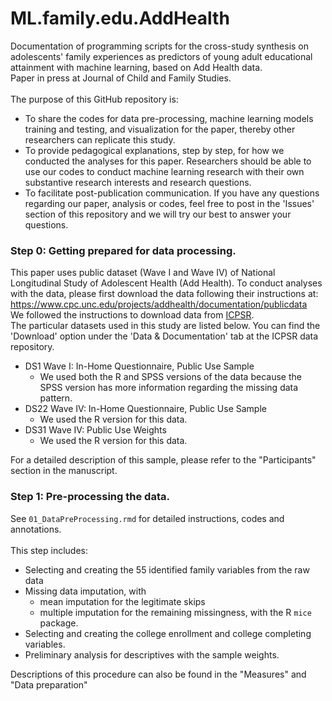 # ML.family.edu.AddHealth
Documentation of programming scripts for the cross-study synthesis on adolescents' family experiences as predictors of young adult educational attainment with machine learning, based on Add Health data. <br>
Paper in press at Journal of Child and Family Studies. <br>
<br>
The purpose of this GitHub repository is:
* To share the codes for data pre-processing, machine learning models training and testing, and visualization for the paper, thereby other researchers can replicate this study.
* To provide pedagogical explanations, step by step, for how we conducted the analyses for this paper. Researchers should be able to use our codes to conduct machine learning research with their own substantive research interests and research questions.
* To facilitate post-publication communication. If you have any questions regarding our paper, analysis or codes, feel free to post in the 'Issues' section of this repository and we will try our best to answer your questions.

### Step 0: Getting prepared for data processing.
This paper uses public dataset (Wave I and Wave IV) of National Longitudinal Study of Adolescent Health (Add Health). To conduct analyses with the data, please first download the data following their instructions at: https://www.cpc.unc.edu/projects/addhealth/documentation/publicdata
<br>
We followed the instructions to download data from [ICPSR](https://www.icpsr.umich.edu/icpsrweb/ICPSR/studies/21600?archive=ICPSR&q=21600).
<br>
The particular datasets used in this study are listed below. You can find the 'Download' option under the 'Data & Documentation' tab at the ICPSR data repository.
* DS1 Wave I: In-Home Questionnaire, Public Use Sample
  * We used both the R and SPSS versions of the data because the SPSS version has more information regarding the missing data pattern.
* DS22 Wave IV: In-Home Questionnaire, Public Use Sample
  * We used the R version for this data.
* DS31 Wave IV: Public Use Weights
  * We used the R version for this data.

For a detailed description of this sample, please refer to the "Participants" section in the manuscript.
<br>

### Step 1: Pre-processing the data.
See `01_DataPreProcessing.rmd` for detailed instructions, codes and annotations. <br>
<br>
This step includes:
* Selecting and creating the 55 identified family variables from the raw data
* Missing data imputation, with
  * mean imputation for the legitimate skips
  * multiple imputation for the remaining missingness, with the R `mice` package.
* Selecting and creating the college enrollment and college completing variables.
* Preliminary analysis for descriptives with the sample weights.

Descriptions of this procedure can also be found in the "Measures" and "Data preparation"
<br>







